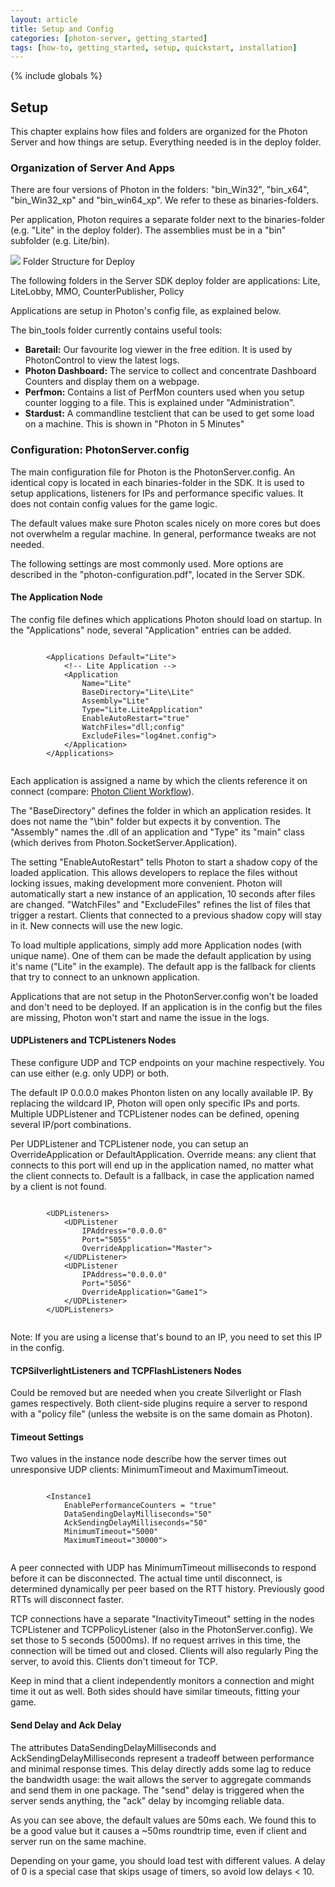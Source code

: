 ```yaml
---
layout: article
title: Setup and Config
categories: [photon-server, getting_started]
tags: [how-to, getting_started, setup, quickstart, installation]
---
```

{% include globals %}

Setup
-----

This chapter explains how files and folders are organized for the Photon
Server and how things are setup. Everything needed is in the deploy
folder.

### Organization of Server And Apps

There are four versions of Photon in the folders: "bin\_Win32",
"bin\_x64", "bin\_Win32\_xp" and "bin\_win64\_xp". We refer to these as
binaries-folders.

Per application, Photon requires a separate folder next to the
binaries-folder (e.g. "Lite" in the deploy folder). The assemblies must
be in a "bin" subfolder (e.g. Lite/bin).

![](../img/Folder-Structure-Applications.jpg) Folder Structure for
Deploy

The following folders in the Server SDK deploy folder are applications:
Lite, LiteLobby, MMO, CounterPublisher, Policy

Applications are setup in Photon's config file, as explained below.

The bin\_tools folder currently contains useful tools:

-   **Baretail:** Our favourite log viewer in the free edition. It is
    used by PhotonControl to view the latest logs.
-   **Photon Dashboard:** The service to collect and concentrate
    Dashboard Counters and display them on a webpage.
-   **Perfmon:** Contains a list of PerfMon counters used when you setup
    counter logging to a file. This is explained under "Administration".
-   **Stardust:** A commandline testclient that can be used to get some
    load on a machine. This is shown in "Photon in 5 Minutes"

### Configuration: PhotonServer.config

The main configuration file for Photon is the PhotonServer.config. An
identical copy is located in each binaries-folder in the SDK. It is used
to setup applications, listeners for IPs and performance specific
values. It does not contain config values for the game logic.

The default values make sure Photon scales nicely on more cores but does
not overwhelm a regular machine. In general, performance tweaks are not
needed.

The following settings are most commonly used. More options are
described in the "photon-configuration.pdf", located in the Server SDK.

#### The Application Node

The config file defines which applications Photon should load on
startup. In the "Applications" node, several "Application" entries can
be added.

~~~~ {.code}
    
        <Applications Default="Lite">
            <!-- Lite Application -->
            <Application
                Name="Lite"
                BaseDirectory="Lite\Lite"
                Assembly="Lite"
                Type="Lite.LiteApplication"
                EnableAutoRestart="true"
                WatchFiles="dll;config"
                ExcludeFiles="log4net.config">
            </Application>
        </Applications>
    
~~~~

Each application is assigned a name by which the clients reference it on
connect (compare: [Photon Client Workflow](/photonclient/overview)).

The "BaseDirectory" defines the folder in which an application resides.
It does not name the "\\bin" folder but expects it by convention. The
"Assembly" names the .dll of an application and "Type" its "main" class
(which derives from Photon.SocketServer.Application).

The setting "EnableAutoRestart" tells Photon to start a shadow copy of
the loaded application. This allows developers to replace the files
without locking issues, making development more convenient. Photon will
automatically start a new instance of an application, 10 seconds after
files are changed. "WatchFiles" and "ExcludeFiles" refines the list of
files that trigger a restart. Clients that connected to a previous
shadow copy will stay in it. New connects will use the new logic.

To load multiple applications, simply add more Application nodes (with
unique name). One of them can be made the default application by using
it's name ("Lite" in the example). The default app is the fallback for
clients that try to connect to an unknown application.

Applications that are not setup in the PhotonServer.config won't be
loaded and don't need to be deployed. If an application is in the config
but the files are missing, Photon won't start and name the issue in the
logs.

#### UDPListeners and TCPListeners Nodes

These configure UDP and TCP endpoints on your machine respectively. You
can use either (e.g. only UDP) or both.

The default IP 0.0.0.0 makes Phonton listen on any locally available IP.
By replacing the wildcard IP, Photon will open only specific IPs and
ports. Multiple UDPListener and TCPListener nodes can be defined,
opening several IP/port combinations.

Per UDPListener and TCPListener node, you can setup an
OverrideApplication or DefaultApplication. Override means: any client
that connects to this port will end up in the application named, no
matter what the client connects to. Default is a fallback, in case the
application named by a client is not found.

~~~~ {.code}
    
        <UDPListeners>
            <UDPListener
                IPAddress="0.0.0.0"
                Port="5055"
                OverrideApplication="Master">
            </UDPListener>
            <UDPListener
                IPAddress="0.0.0.0"
                Port="5056"
                OverrideApplication="Game1">
            </UDPListener>
        </UDPListeners>
    
~~~~

Note: If you are using a license that's bound to an IP, you need to set
this IP in the config.

#### TCPSilverlightListeners and TCPFlashListeners Nodes

Could be removed but are needed when you create Silverlight or Flash
games respectively. Both client-side plugins require a server to respond
with a "policy file" (unless the website is on the same domain as
Photon).

#### Timeout Settings

Two values in the instance node describe how the server times out
unresponsive UDP clients: MinimumTimeout and MaximumTimeout.

~~~~ {.code}
    
        <Instance1
            EnablePerformanceCounters = "true"
            DataSendingDelayMilliseconds="50"
            AckSendingDelayMilliseconds="50"
            MinimumTimeout="5000"
            MaximumTimeout="30000">
    
~~~~

A peer connected with UDP has MinimumTimeout milliseconds to respond
before it can be disconnected. The actual time until disconnect, is
determined dynamically per peer based on the RTT history. Previously
good RTTs will disconnect faster.

TCP connections have a separate "InactivityTimeout" setting in the nodes
TCPListener and TCPPolicyListener (also in the PhotonServer.config). We
set those to 5 seconds (5000ms). If no request arrives in this time, the
connection will be timed out and closed. Clients will also regularly
Ping the server, to avoid this. Clients don't timeout for TCP.

Keep in mind that a client independently monitors a connection and might
time it out as well. Both sides should have similar timeouts, fitting
your game.

#### Send Delay and Ack Delay

The attributes DataSendingDelayMilliseconds and
AckSendingDelayMilliseconds represent a tradeoff between performance and
minimal response times. This delay directly adds some lag to reduce the
bandwidth usage: the wait allows the server to aggregate commands and
send them in one package. The "send" delay is triggered when the server
sends anything, the "ack" delay by incomging reliable data.

As you can see above, the default values are 50ms each. We found this to
be a good value but it causes a \~50ms roundtrip time, even if client
and server run on the same machine.

Depending on your game, you should load test with different values. A
delay of 0 is a special case that skips usage of timers, so avoid low
delays < 10.
